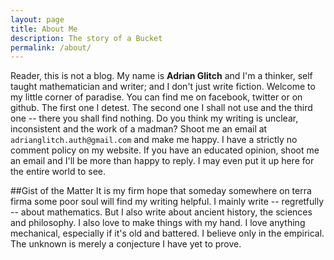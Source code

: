 ```yaml
---
layout: page
title: About Me
description: The story of a Bucket
permalink: /about/
---
```

Reader, this is not a blog. My name is **Adrian Glitch** and I'm a thinker, self taught mathematician and writer; and I don't just write fiction. Welcome to my little corner of paradise. You can find me on facebook, twitter or on github. The first one I detest. The second one I shall not use and the third one -- there you shall find nothing. Do you think my writing is unclear, inconsistent and the work of a madman? Shoot me an email at `adrianglitch.auth@gmail.com` and make me happy. I have a strictly no comment policy on my website. If you have an educated opinion, shoot me an email and I'll be more than happy to reply. I may even put it up here for the entire world to see.

##Gist of the Matter
It is my firm hope that someday somewhere on terra firma some poor soul will find my writing helpful. I mainly write -- regretfully -- about mathematics. But I also write about ancient history, the sciences and philosophy. I also love to make things with my hand. I love anything mechanical, especially if it's old and battered. I believe only in the empirical. The unknown is merely a conjecture I have yet to prove. 
